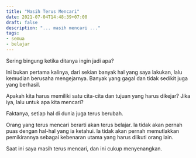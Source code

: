 ```yaml
---
title: "Masih Terus Mencari"
date: 2021-07-04T14:48:39+07:00
draft: false 
description: "... masih mencari ..."
tags: 
- semua 
- belajar
---
```


Sering bingung ketika ditanya ingin jadi apa? 

Ini bukan pertama kalinya, dari sekian banyak hal yang saya lakukan, lalu kemudian berusaha mengejarnya. Banyak yang gagal dan tidak sedikit juga yang berhasil.

Apakah kita harus memiliki satu cita-cita dan tujuan yang harus dikejar? 
Jika iya, lalu untuk apa kita mencari?  

Faktanya, setiap hal di dunia juga terus berubah. 

Orang yang terus mencari berarti akan terus belajar. Ia tidak akan pernah puas dengan hal-hal yang ia ketahui. Ia tidak akan pernah memutlakkan pemikirannya sebagai kebenaran utama yang harus diikuti orang lain.


Saat ini saya masih terus mencari, dan ini cukup menyenangkan.